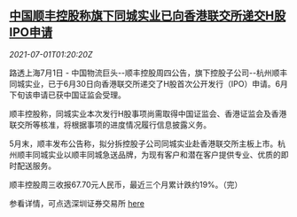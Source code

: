 <!--1625103063000-->
[中国顺丰控股称旗下同城实业已向香港联交所递交H股IPO申请](https://cn.reuters.com/article/china-sf-hangzhou-hk-ipo-0701-idCNKCS2E7319)
------

<div><i>2021-07-01T01:20:20Z</i></div><p>路透上海7月1日 - 中国物流巨头--顺丰控股周四公告，旗下控股子公司--杭州顺丰同城实业，已于6月30日向香港联交所递交了H股首次公开发行（IPO）申请。6月下旬该申请已获中国证监会受理。</p><p>顺丰控股称，同城实业本次发行H股事项尚需取得中国证监会、香港证监会及香港联交所等核准，将根据事项的进度情况履行信息披露义务。</p><p>5月末，顺丰发布公告称，拟分拆控股子公司同城实业赴香港联交所主板上市。杭州顺丰同城实业以顺丰同城急送品牌，为现有客户和潜在客户提供专业、优质的即时配送服务。</p><p>顺丰控股周三收报67.70元人民币，最近三个月累计跌约19%。（完）</p><p>参看详情，可点选深圳证券交易所 <a href="http://www.szse.cn/disclosure/listed/bulletinDetail/index.html?f0dc60b6-7ddb-4b24-84ea-0bc27482f15b">here</a></p>
